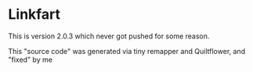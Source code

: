# Linkfart

This is version 2.0.3 which never got pushed for some reason.

This "source code" was generated via tiny remapper and Quiltflower, and "fixed" by me

## 
